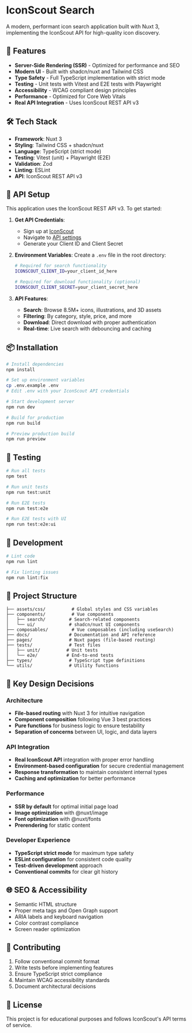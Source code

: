 # IconScout Search

A modern, performant icon search application built with Nuxt 3, implementing the IconScout API for high-quality icon discovery.

## 🚀 Features

- **Server-Side Rendering (SSR)** - Optimized for performance and SEO
- **Modern UI** - Built with shadcn/nuxt and Tailwind CSS
- **Type Safety** - Full TypeScript implementation with strict mode
- **Testing** - Unit tests with Vitest and E2E tests with Playwright
- **Accessibility** - WCAG compliant design principles
- **Performance** - Optimized for Core Web Vitals
- **Real API Integration** - Uses IconScout REST API v3

## 🛠 Tech Stack

- **Framework**: Nuxt 3
- **Styling**: Tailwind CSS + shadcn/nuxt
- **Language**: TypeScript (strict mode)
- **Testing**: Vitest (unit) + Playwright (E2E)
- **Validation**: Zod
- **Linting**: ESLint
- **API**: IconScout REST API v3

## 🔑 API Setup

This application uses the IconScout REST API v3. To get started:

1. **Get API Credentials**:
   - Sign up at [IconScout](https://iconscout.com)
   - Navigate to [API settings](https://iconscout.com/api)
   - Generate your Client ID and Client Secret

2. **Environment Variables**:
   Create a `.env` file in the root directory:
   ```bash
   # Required for search functionality
   ICONSCOUT_CLIENT_ID=your_client_id_here
   
   # Required for download functionality (optional)
   ICONSCOUT_CLIENT_SECRET=your_client_secret_here
   ```

3. **API Features**:
   - **Search**: Browse 8.5M+ icons, illustrations, and 3D assets
   - **Filtering**: By category, style, price, and more
   - **Download**: Direct download with proper authentication
   - **Real-time**: Live search with debouncing and caching

## 📦 Installation

```bash
# Install dependencies
npm install

# Set up environment variables
cp .env.example .env
# Edit .env with your IconScout API credentials

# Start development server
npm run dev

# Build for production
npm run build

# Preview production build
npm run preview
```

## 🧪 Testing

```bash
# Run all tests
npm test

# Run unit tests
npm run test:unit

# Run E2E tests
npm run test:e2e

# Run E2E tests with UI
npm run test:e2e:ui
```

## 🔧 Development

```bash
# Lint code
npm run lint

# Fix linting issues
npm run lint:fix
```

## 📁 Project Structure

```
├── assets/css/          # Global styles and CSS variables
├── components/          # Vue components
│   ├── search/         # Search-related components
│   └── ui/             # shadcn/nuxt UI components
├── composables/         # Vue composables (including useSearch)
├── docs/               # Documentation and API reference
├── pages/              # Nuxt pages (file-based routing)
├── tests/              # Test files
│   ├── unit/          # Unit tests
│   └── e2e/           # End-to-end tests
├── types/              # TypeScript type definitions
└── utils/              # Utility functions
```

## 🎯 Key Design Decisions

### Architecture
- **File-based routing** with Nuxt 3 for intuitive navigation
- **Component composition** following Vue 3 best practices
- **Pure functions** for business logic to ensure testability
- **Separation of concerns** between UI, logic, and data layers

### API Integration
- **Real IconScout API** integration with proper error handling
- **Environment-based configuration** for secure credential management
- **Response transformation** to maintain consistent internal types
- **Caching and optimization** for better performance

### Performance
- **SSR by default** for optimal initial page load
- **Image optimization** with @nuxt/image
- **Font optimization** with @nuxt/fonts
- **Prerendering** for static content

### Developer Experience
- **TypeScript strict mode** for maximum type safety
- **ESLint configuration** for consistent code quality
- **Test-driven development** approach
- **Conventional commits** for clear git history

## 🌐 SEO & Accessibility

- Semantic HTML structure
- Proper meta tags and Open Graph support
- ARIA labels and keyboard navigation
- Color contrast compliance
- Screen reader optimization

## 📝 Contributing

1. Follow conventional commit format
2. Write tests before implementing features
3. Ensure TypeScript strict compliance
4. Maintain WCAG accessibility standards
5. Document architectural decisions

## 📄 License

This project is for educational purposes and follows IconScout's API terms of service.

